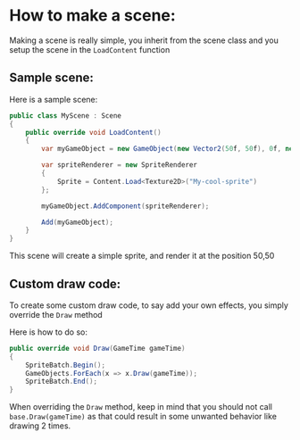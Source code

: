 # How to make a scene:
Making a scene is really simple, you inherit from the scene class and you setup the scene in the `LoadContent` function

## Sample scene:
Here is a sample scene:
```cs
public class MyScene : Scene
{
    public override void LoadContent()
    {
        var myGameObject = new GameObject(new Vector2(50f, 50f), 0f, new Vector2(1f, 1f), SceneManager);

        var spriteRenderer = new SpriteRenderer
        {
            Sprite = Content.Load<Texture2D>("My-cool-sprite")
        };

        myGameObject.AddComponent(spriteRenderer);

        Add(myGameObject);
    }
}
```
This scene will create a simple sprite, and render it at the position 50,50

## Custom draw code:
To create some custom draw code, to say add your own effects, you simply override the `Draw` method

Here is how to do so:
```cs
public override void Draw(GameTime gameTime)
{
    SpriteBatch.Begin();
    GameObjects.ForEach(x => x.Draw(gameTime));
    SpriteBatch.End();
}
```
When overriding the `Draw` method, keep in mind that you should not call `base.Draw(gameTime)` as that could result in some unwanted behavior like drawing 2 times.